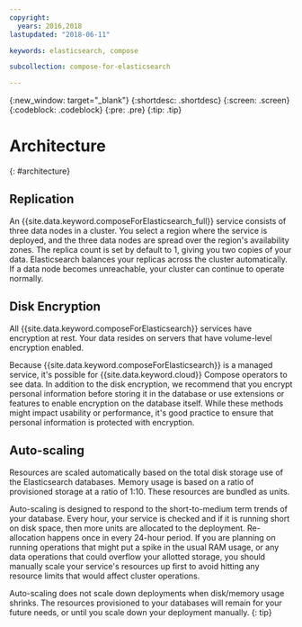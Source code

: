 ```yaml
---
copyright:
  years: 2016,2018
lastupdated: "2018-06-11"

keywords: elasticsearch, compose

subcollection: compose-for-elasticsearch

---
```


{:new_window: target="_blank"}
{:shortdesc: .shortdesc}
{:screen: .screen}
{:codeblock: .codeblock}
{:pre: .pre}
{:tip: .tip}

# Architecture 
{: #architecture}


## Replication
An {{site.data.keyword.composeForElasticsearch_full}} service consists of three data nodes in a cluster. You select a region where the service is deployed, and the three data nodes are spread over the region's availability zones. The replica count is set by default to 1, giving you two copies of your data. Elasticsearch balances your replicas across the cluster automatically. If a data node becomes unreachable, your cluster can continue to operate normally.
   
## Disk Encryption

All {{site.data.keyword.composeForElasticsearch}} services have encryption at rest. Your data resides on servers that have volume-level encryption enabled. 

Because {{site.data.keyword.composeForElasticsearch}} is a managed service, it's possible for {{site.data.keyword.cloud}} Compose operators to see data. In addition to the disk encryption, we recommend that you encrypt personal information before storing it in the database or use extensions or features to enable encryption on the database itself. While these methods might impact usability or performance, it's good practice to ensure that personal information is protected with encryption.

## Auto-scaling

Resources are scaled automatically based on the total disk storage use of the Elasticsearch databases. Memory usage is based on a ratio of provisioned storage at a ratio of 1:10. These resources are bundled as units.

Auto-scaling is designed to respond to the short-to-medium term trends of your database. Every hour, your service is checked and if it is running short on disk space, then more units are allocated to the deployment. Re-allocation happens once in every 24-hour period. If you are planning on running operations that might put a spike in the usual RAM usage, or any data operations that could overflow your allotted storage, you should manually scale your service's resources up first to avoid hitting any resource limits that would affect cluster operations.

Auto-scaling does not scale down deployments when disk/memory usage shrinks. The resources provisioned to your databases will remain for your future needs, or until you scale down your deployment manually.
{: tip}